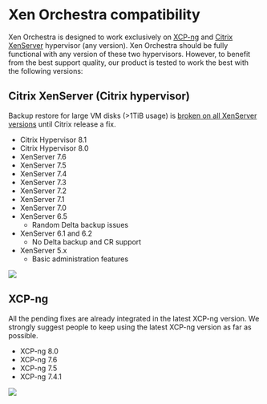 # Xen Orchestra compatibility

Xen Orchestra is designed to work exclusively on [XCP-ng](https://xcp-ng.org/) and [Citrix XenServer](https://xenserver.org/) hypervisor (any version). Xen Orchestra should be fully functional with any version of these two hypervisors. However, to benefit from the best support quality, our product is tested to work the best with the following versions:

## Citrix XenServer (Citrix hypervisor)

Backup restore for large VM disks (>1TiB usage) is [broken on all XenServer versions](https://bugs.xenserver.org/browse/XSO-868) until Citrix release a fix.

- Citrix Hypervisor 8.1
- Citrix Hypervisor 8.0
- XenServer 7.6
- XenServer 7.5
- XenServer 7.4
- XenServer 7.3
- XenServer 7.2
- XenServer 7.1
- XenServer 7.0
- XenServer 6.5
  - Random Delta backup issues
- XenServer 6.1 and 6.2
  - No Delta backup and CR support
- XenServer 5.x
  - Basic administration features

![](https://xen-orchestra.com/blog/content/images/2018/08/Xen-Server.jpeg)

## XCP-ng

All the pending fixes are already integrated in the latest XCP-ng version. We strongly suggest people to keep using the latest XCP-ng version as far as possible.

- XCP-ng 8.0
- XCP-ng 7.6
- XCP-ng 7.5
- XCP-ng 7.4.1

![](https://xen-orchestra.com/blog/content/images/2018/02/logo1glossy.png)
